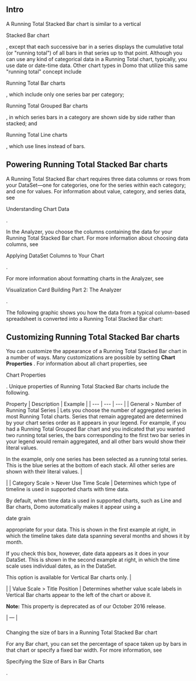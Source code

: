 

Intro
-------

A Running Total Stacked Bar chart is similar to a vertical

Stacked Bar chart

, except that each successive bar in a series displays the cumulative total (or "running total") of all bars in that series up to that point. Although you can use any kind of categorical data in a Running Total chart, typically, you use date or date-time data. Other chart types in Domo that utilize this same "running total" concept include

Running Total Bar charts

, which include only one series bar per category;

Running Total Grouped Bar charts

, in which series bars in a category are shown side by side rather than stacked; and

Running Total Line charts

, which use lines instead of bars.


 Powering Running Total Stacked Bar charts
-------------------------------------------

A Running Total Stacked Bar chart requires three data columns or rows from your DataSet—one for categories, one for the series within each category; and one for values. For information about value, category, and series data, see

Understanding Chart Data

.


 In the Analyzer, you choose the columns containing the data for your Running Total Stacked Bar chart. For more information about choosing data columns, see

Applying DataSet Columns to Your Chart

.


 For more information about formatting charts in the Analyzer, see

Visualization Card Building Part 2: The Analyzer

.


 The following graphic shows you how the data from a typical column-based spreadsheet is converted into a Running Total Stacked Bar chart:

Customizing Running Total Stacked Bar charts
----------------------------------------------

You can customize the appearance of a Running Total Stacked Bar chart in a number of ways. Many customizations are possible by setting
 **Chart Properties**
 . For information about all chart properties, see

Chart Properties

. Unique properties of Running Total Stacked Bar charts include the following.


 Property
  |
 Description
  |
 Example
  |
| --- | --- | --- |
|
 General > Number of Running Total Series
  |
 Lets you choose the number of aggregated series in most Running Total charts. Series that remain aggregated are determined by your chart series order as it appears in your legend. For example, if you had a Running Total Grouped Bar chart and you indicated that you wanted two running total series, the bars corresponding to the first two bar series in your legend would remain aggregated, and all other bars would show their literal values.


 In the example, only one series has been selected as a running total series. This is the blue series at the bottom of each stack. All other series are shown with their literal values.
  |

|
|
 Category Scale > Never Use Time Scale
  |
 Determines which type of timeline is used in supported charts with time data.


 By default, when time data is used in supported charts, such as Line and Bar charts, Domo automatically makes it appear using a

date grain

appropriate for your data. This is shown in the first example at right, in which the timeline takes date data spanning several months and shows it by month.


 If you check this box, however, date data appears as it does in your DataSet. This is shown in the second example at right, in which the time scale uses individual dates, as in the DataSet.


 This option is available for Vertical Bar charts only.
  |


 |
|
 Value Scale > Title Position
  |
 Determines whether value scale labels in Vertical Bar charts appear to the left of the chart or above it.


**Note:**
 This property is deprecated as of our October 2016 release.


 |
 —
  |


###
 Changing the size of bars in a Running Total Stacked Bar chart

For any Bar chart, you can set the percentage of space taken up by bars in that chart or specify a fixed bar width. For more information, see

Specifying the Size of Bars in Bar Charts

.

